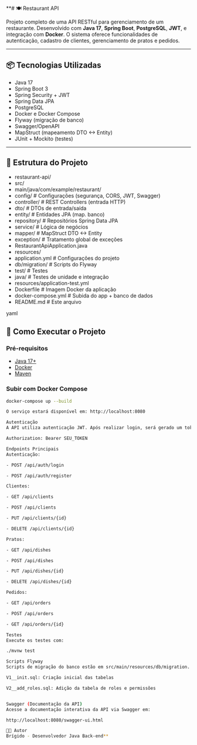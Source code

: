 **# 🍽️ Restaurant API

Projeto completo de uma API RESTful para gerenciamento de um restaurante. Desenvolvido com **Java 17**, **Spring Boot**, **PostgreSQL**, **JWT**, e integração com **Docker**. O sistema oferece funcionalidades de autenticação, cadastro de clientes, gerenciamento de pratos e pedidos.

---

## 📦 Tecnologias Utilizadas

- Java 17
- Spring Boot 3
- Spring Security + JWT
- Spring Data JPA
- PostgreSQL
- Docker e Docker Compose
- Flyway (migração de banco)
- Swagger/OpenAPI
- MapStruct (mapeamento DTO <-> Entity)
- JUnit + Mockito (testes)

---

## 📁 Estrutura do Projeto

- restaurant-api/
- src/
- main/java/com/example/restaurant/
- config/ # Configurações (segurança, CORS, JWT, Swagger)
- controller/ # REST Controllers (entrada HTTP)
- dto/ # DTOs de entrada/saída
- entity/ # Entidades JPA (map. banco)
- repository/ # Repositórios Spring Data JPA
- service/ # Lógica de negócios
- mapper/ # MapStruct DTO <-> Entity
- exception/ # Tratamento global de exceções
- RestaurantApiApplication.java
- resources/
- application.yml # Configurações do projeto
- db/migration/ # Scripts do Flyway
- test/ # Testes
- java/ # Testes de unidade e integração
- resources/application-test.yml
- Dockerfile # Imagem Docker da aplicação
- docker-compose.yml # Subida do app + banco de dados
- README.md # Este arquivo


yaml

## 🚀 Como Executar o Projeto

### Pré-requisitos

- [Java 17+](https://adoptium.net/)
- [Docker](https://www.docker.com/)
- [Maven](https://maven.apache.org/)

### Subir com Docker Compose

```bash
docker-compose up --build

O serviço estará disponível em: http://localhost:8080

Autenticação
A API utiliza autenticação JWT. Após realizar login, será gerado um token que deve ser enviado no header Authorization em todas as requisições protegidas:

Authorization: Bearer SEU_TOKEN

Endpoints Principais
Autenticação:

- POST /api/auth/login

- POST /api/auth/register

Clientes:

- GET /api/clients

- POST /api/clients

- PUT /api/clients/{id}

- DELETE /api/clients/{id}

Pratos:

- GET /api/dishes

- POST /api/dishes

- PUT /api/dishes/{id}

- DELETE /api/dishes/{id}

Pedidos:

- GET /api/orders

- POST /api/orders

- GET /api/orders/{id}

Testes
Execute os testes com:

./mvnw test

Scripts Flyway
Scripts de migração do banco estão em src/main/resources/db/migration. Exemplo:

V1__init.sql: Criação inicial das tabelas

V2__add_roles.sql: Adição da tabela de roles e permissões


Swagger (Documentação da API)
Acesse a documentação interativa da API via Swagger em:

http://localhost:8080/swagger-ui.html

👨‍💻 Autor
Brígido - Desenvolvedor Java Back-end**

